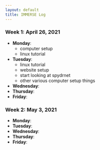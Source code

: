 ```yaml
---
layout: default
title: IMMERSE Log
---
```


### Week 1: April 26, 2021

* **Monday**:
  * computer setup
  * linux tutorial
* **Tuesday**: 
  * linux tutorial
  * website setup
  * start looking at spydrnet
  * other various computer setup things
* **Wednesday**: 
* **Thursday**: 
* **Friday**:

### Week 2: May 3, 2021
* **Monday**:
* **Tuesday**:
* **Wednesday**:
* **Thursday**:
* **Friday**:
